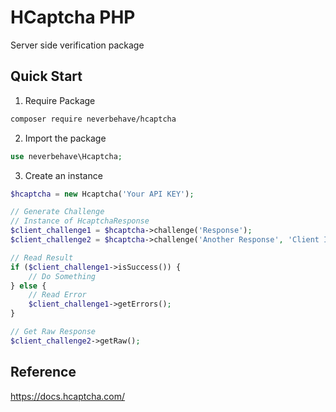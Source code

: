 # HCaptcha PHP 

Server side verification package

## Quick Start 

1. Require Package

```bash
composer require neverbehave/hcaptcha
```

2. Import the package
```php
use neverbehave\Hcaptcha;
```

3. Create an instance
```php
$hcaptcha = new Hcaptcha('Your API KEY');

// Generate Challenge
// Instance of HcaptchaResponse
$client_challenge1 = $hcaptcha->challenge('Response');
$client_challenge2 = $hcaptcha->challenge('Another Response', 'Client IP');

// Read Result
if ($client_challenge1->isSuccess()) {
    // Do Something
} else {
    // Read Error
    $client_challenge1->getErrors();
}

// Get Raw Response 
$client_challenge2->getRaw();
```

## Reference 

https://docs.hcaptcha.com/